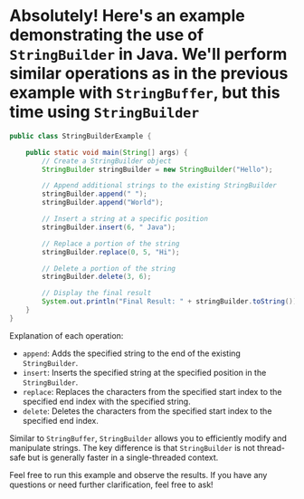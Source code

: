 # Absolutely! Here's an example demonstrating the use of `StringBuilder` in Java. We'll perform similar operations as in the previous example with `StringBuffer`, but this time using `StringBuilder`

```java
public class StringBuilderExample {

    public static void main(String[] args) {
        // Create a StringBuilder object
        StringBuilder stringBuilder = new StringBuilder("Hello");

        // Append additional strings to the existing StringBuilder
        stringBuilder.append(" ");
        stringBuilder.append("World");

        // Insert a string at a specific position
        stringBuilder.insert(6, " Java");

        // Replace a portion of the string
        stringBuilder.replace(0, 5, "Hi");

        // Delete a portion of the string
        stringBuilder.delete(3, 6);

        // Display the final result
        System.out.println("Final Result: " + stringBuilder.toString());
    }
}
```

Explanation of each operation:

- `append`: Adds the specified string to the end of the existing `StringBuilder`.
- `insert`: Inserts the specified string at the specified position in the `StringBuilder`.
- `replace`: Replaces the characters from the specified start index to the specified end index with the specified string.
- `delete`: Deletes the characters from the specified start index to the specified end index.

Similar to `StringBuffer`, `StringBuilder` allows you to efficiently modify and manipulate strings. The key difference is that `StringBuilder` is not thread-safe but is generally faster in a single-threaded context.

Feel free to run this example and observe the results. If you have any questions or need further clarification, feel free to ask!
